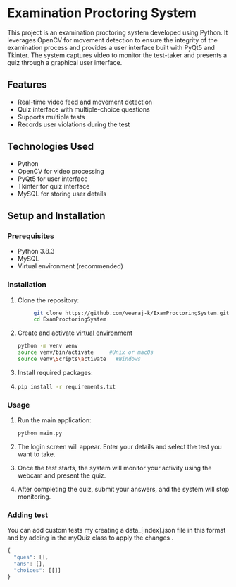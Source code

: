 # Examination Proctoring System
This project is an examination proctoring system developed using Python. It leverages OpenCV for movement detection to ensure the integrity of the examination process and provides a user interface built with PyQt5 and Tkinter. The system captures video to monitor the test-taker and presents a quiz through a graphical user interface.


## Features

- Real-time video feed and movement detection
- Quiz interface with multiple-choice questions
- Supports multiple tests
- Records user violations during the test

## Technologies Used

- Python
- OpenCV for video processing
- PyQt5 for user interface
- Tkinter for quiz interface
- MySQL for storing user details
  
## Setup and Installation

### Prerequisites

- Python 3.8.3
- MySQL 
- Virtual environment (recommended)
  
### Installation
1. Clone the repository:
   
   ```bash
        git clone https://github.com/veeraj-k/ExamProctoringSystem.git
        cd ExamProctoringSystem
   ```
2. Create and activate [virtual environment](https://docs.python.org/3/tutorial/venv.html)
   ```bash
   python -m venv venv
   source venv/bin/activate     #Unix or macOs
   source venv\Scripts\activate   #Windows 
   ```
3. Install required packages:
4. ```bash
   pip install -r requirements.txt
   ```
### Usage
1. Run the main application:
   ```bash
   python main.py
   ```
2. The login screen will appear. Enter your details and select the test you want to take.

3. Once the test starts, the system will monitor your activity using the webcam and present the quiz.

4. After completing the quiz, submit your answers, and the system will stop monitoring.
### Adding test
You can add custom tests my creating a data_[index].json file in this format and by adding in the myQuiz class to apply the changes .
```javascript
{
  "ques": [],
  "ans": [],
  "choices": [[]]
}
```
